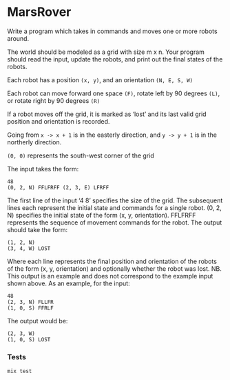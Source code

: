 # MarsRover

Write a program which takes in commands and moves one or more robots around.

The world should be modeled as a grid with size m x n. Your program should read the input, update the robots, and print out the final states of the robots.

Each robot has a position `(x, y)`, and an orientation `(N, E, S, W)`

Each robot can move forward one space `(F)`, rotate left by 90 degrees `(L)`, or rotate right by 90 degrees `(R)`

If a robot moves off the grid, it is marked as ‘lost’ and its last valid grid position and orientation is recorded.

Going from `x -> x + 1` is in the easterly direction, and `y -> y + 1` is in the northerly direction.

`(0, 0)` represents the south-west corner of the grid

The input takes the form:
```
48
(0, 2, N) FFLFRFF (2, 3, E) LFRFF
```
The first line of the input ‘4 8’ specifies the size of the grid. The subsequent lines each represent the initial state and commands for a single robot. (0, 2, N) specifies the initial state of the form (x, y, orientation). FFLFRFF represents the sequence of movement commands for the robot.
The output should take the form:
```
(1, 2, N)
(3, 4, W) LOST
```
Where each line represents the final position and orientation of the robots of the form (x, y, orientation) and optionally whether the robot was lost. NB. This output is an example and does not correspond to the example input shown above.
As an example, for the input:
```
48
(2, 3, N) FLLFR
(1, 0, S) FFRLF
```
The output would be:
```
(2, 3, W)
(1, 0, S) LOST
```

### Tests

```sh
mix test
```